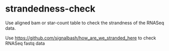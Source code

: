 # strandedness-check

Use aligned bam or star-count table to check the strandness of the RNASeq data.

Use https://github.com/signalbash/how_are_we_stranded_here to check RNASeq fastq data

